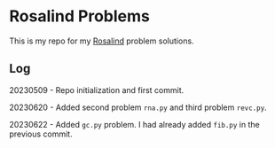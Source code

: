 # Rosalind Problems

This is my repo for my [Rosalind](https://rosalind.info/problems/list-view/) problem solutions.

## Log

20230509 - Repo initialization and first commit.

20230620 - Added second problem `rna.py` and third problem `revc.py`.

20230622 - Added `gc.py` problem. I had already added `fib.py` in the previous commit.
